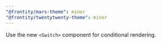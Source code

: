 ```yaml
---
"@frontity/mars-theme": minor
"@frontity/twentytwenty-theme": minor
---
```


Use the new `<Switch>` component for conditional rendering.
